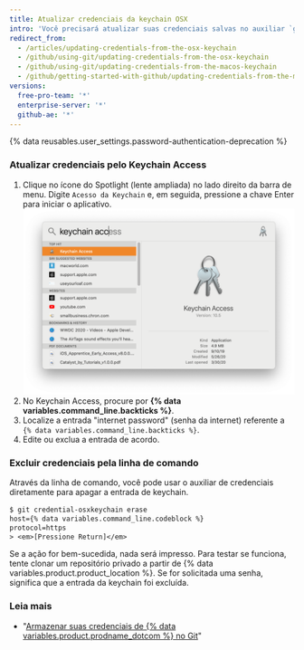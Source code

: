 ```yaml
---
title: Atualizar credenciais da keychain OSX
intro: 'Você precisará atualizar suas credenciais salvas no auxiliar `git-credential-osxkeychain` se você alterar o seu {% if currentVersion != "github-ae@latest" %} nome de usuário, senha ou{% endif %} token de acesso pessoal em {% data variables.product.product_name %}.'
redirect_from:
  - /articles/updating-credentials-from-the-osx-keychain
  - /github/using-git/updating-credentials-from-the-osx-keychain
  - /github/using-git/updating-credentials-from-the-macos-keychain
  - /github/getting-started-with-github/updating-credentials-from-the-macos-keychain
versions:
  free-pro-team: '*'
  enterprise-server: '*'
  github-ae: '*'
---
```


{% data reusables.user_settings.password-authentication-deprecation %}

### Atualizar credenciais pelo Keychain Access

1. Clique no ícone do Spotlight (lente ampliada) no lado direito da barra de menu. Digite `Acesso da Keychain` e, em seguida, pressione a chave Enter para iniciar o aplicativo. ![Barra de pesquisa do Spotlight](/assets/images/help/setup/keychain-access.png)
2. No Keychain Access, procure por **{% data variables.command_line.backticks %}**.
3. Localize a entrada "internet password" (senha da internet) referente a `{% data variables.command_line.backticks %}`.
4. Edite ou exclua a entrada de acordo.

### Excluir credenciais pela linha de comando

Através da linha de comando, você pode usar o auxiliar de credenciais diretamente para apagar a entrada de keychain.

```shell
$ git credential-osxkeychain erase
host={% data variables.command_line.codeblock %}
protocol=https
> <em>[Pressione Return]</em>
```

Se a ação for bem-sucedida, nada será impresso. Para testar se funciona, tente clonar um repositório privado a partir de {% data variables.product.product_location %}. Se for solicitada uma senha, significa que a entrada da keychain foi excluída.

### Leia mais

- "[Armazenar suas credenciais de {% data variables.product.prodname_dotcom %} no Git](/github/getting-started-with-github/caching-your-github-credentials-in-git/)"
